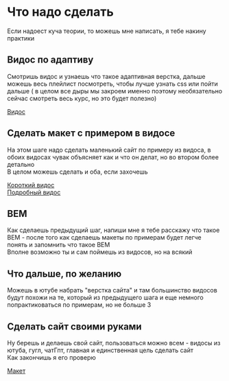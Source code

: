 # Что надо сделать
Если надоест куча теории, то можешь мне написать, я тебе накину практики

## Видос по адаптиву
Смотришь видос и узнаешь что такое адаптивная верстка, дальше можешь весь плейлист посмотреть, чтобы лучше узнать css или пойти дальше ( в целом все дыры мы закроем именно поэтому необязательно сейчас смотреть весь курс, но это будет полезно)

[Видос](https://www.youtube.com/watch?v=ahYuxTRjY0g&list=PL0MUAHwery4o9I7QQVj_RP4ZVpmdx6evz&index=20)

## Сделать макет с примером в видосе
На этом шаге надо сделать маленький сайт по примеру из видоса, в обоих видосах чувак объясняет как и что он делат, но во втором более детально<br/>
В целом можешь сделать и оба, если захочешь

[Короткий видос](https://www.youtube.com/watch?v=F-fmwUkawHQ) <br/>
[Подробный видос](https://www.youtube.com/watch?v=b8K_iowSriQ&list=PLoq3Accf02PVO4GvY4-UtIQkeD6tNmX_f)

## BEM
Как сделаешь предыдущий шаг, напиши мне я тебе расскажу что такое BEM - после того как сделаешь макеты по примерам будет легче понять и запомнить что такое BEM<br/>
Вполне возможно ты и сам поймешь из видосов, но на всякий

## Что дальше, по желанию
Можешь в ютубе набрать "верстка сайта" и там большинство видосов будут похожи на те, который из предыдущего шага и еще немного попрактиковаться по примерам, но не больше 3

## Сделать сайт своими руками
Ну берешь и делаешь свой сайт, пользоваться можно всем - видосы из ютуба, гугл, чатГпт, главная и единственная цель сделать сайт <br/>
Как закончишь я его проверю

[Макет](https://www.figma.com/design/zyx6ZtZvhCEP5pbaPSECRD/DudeShape-(Copy)?node-id=0-1&p=f&t=SeZIQedq3Ac6vSon-0)
